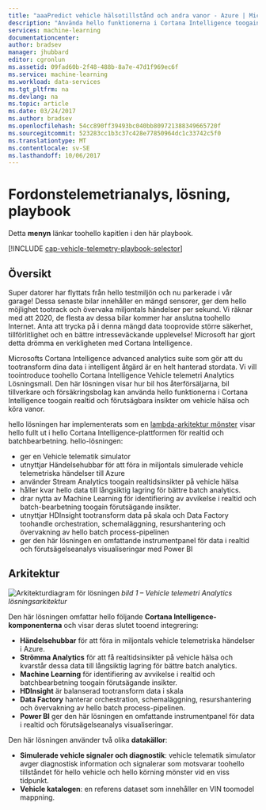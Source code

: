 ```yaml
---
title: "aaaPredict vehicle hälsotillstånd och andra vanor - Azure | Microsoft Docs"
description: "Använda hello funktionerna i Cortana Intelligence toogain i realtid och förutsägbara insikter på vehicle hälsotillstånd och andra vanor."
services: machine-learning
documentationcenter: 
author: bradsev
manager: jhubbard
editor: cgronlun
ms.assetid: 09fad60b-2f48-488b-8a7e-47d1f969ec6f
ms.service: machine-learning
ms.workload: data-services
ms.tgt_pltfrm: na
ms.devlang: na
ms.topic: article
ms.date: 03/24/2017
ms.author: bradsev
ms.openlocfilehash: 54cc890ff39493bc040bb809721388349665720f
ms.sourcegitcommit: 523283cc1b3c37c428e77850964dc1c33742c5f0
ms.translationtype: MT
ms.contentlocale: sv-SE
ms.lasthandoff: 10/06/2017
---
```

# <a name="vehicle-telemetry-analytics-solution-playbook"></a>Fordonstelemetrianalys, lösning, playbook
Detta **menyn** länkar toohello kapitlen i den här playbook. 

[!INCLUDE [cap-vehicle-telemetry-playbook-selector](../../includes/cap-vehicle-telemetry-playbook-selector.md)]

## <a name="overview"></a>Översikt
Super datorer har flyttats från hello testmiljön och nu parkerade i vår garage! Dessa senaste bilar innehåller en mängd sensorer, ger dem hello möjlighet tootrack och övervaka miljontals händelser per sekund. Vi räknar med att 2020, de flesta av dessa bilar kommer har anslutna toohello Internet. Anta att trycka på i denna mängd data tooprovide större säkerhet, tillförlitlighet och en bättre intresseväckande upplevelse! Microsoft har gjort detta drömma en verkligheten med Cortana Intelligence.

Microsofts Cortana Intelligence advanced analytics suite som gör att du tootransform dina data i intelligent åtgärd är en helt hanterad stordata. Vi vill toointroduce toohello Cortana Intelligence Vehicle telemetri Analytics Lösningsmall. Den här lösningen visar hur bil hos återförsäljarna, bil tillverkare och försäkringsbolag kan använda hello funktionerna i Cortana Intelligence toogain realtid och förutsägbara insikter om vehicle hälsa och köra vanor. 

hello lösningen har implementerats som en [lambda-arkitektur mönster](https://en.wikipedia.org/wiki/Lambda_architecture) visar hello fullt ut i hello Cortana Intelligence-plattformen för realtid och batchbearbetning. hello-lösningen: 

* ger en Vehicle telematik simulator
* utnyttjar Händelsehubbar för att föra in miljontals simulerade vehicle telemetriska händelser till Azure 
* använder Stream Analytics toogain realtidsinsikter på vehicle hälsa
* håller kvar hello data till långsiktig lagring för bättre batch analytics. 
* drar nytta av Machine Learning för identifiering av avvikelse i realtid och batch-bearbetning toogain förutsägande insikter.
* utnyttjar HDInsight tootransform data på skala och Data Factory toohandle orchestration, schemaläggning, resurshantering och övervakning av hello batch process-pipelinen 
* ger den här lösningen en omfattande instrumentpanel för data i realtid och förutsägelseanalys visualiseringar med Power BI

## <a name="architecture"></a>Arkitektur
![Arkitekturdiagram för lösningen](./media/cortana-analytics-playbook-vehicle-telemetry/fig1-vehicle-telemetry-annalytics-solution-architecture.png)
*bild 1 – Vehicle telemetri Analytics lösningsarkitektur*

Den här lösningen omfattar hello följande **Cortana Intelligence-komponenterna** och visar deras slutet tooend integrering:

* **Händelsehubbar** för att föra in miljontals vehicle telemetriska händelser i Azure.
* **Strömma Analytics** för att få realtidsinsikter på vehicle hälsa och kvarstår dessa data till långsiktig lagring för bättre batch analytics.
* **Machine Learning** för identifiering av avvikelse i realtid och batchbearbetning toogain förutsägande insikter.
* **HDInsight** är balanserad tootransform data i skala
* **Data Factory** hanterar orchestration, schemaläggning, resurshantering och övervakning av hello batch process-pipelinen.
* **Power BI** ger den här lösningen en omfattande instrumentpanel för data i realtid och förutsägelseanalys visualiseringar.

Den här lösningen använder två olika **datakällor**: 

* **Simulerade vehicle signaler och diagnostik**: vehicle telematik simulator avger diagnostisk information och signalerar som motsvarar toohello tillståndet för hello vehicle och hello körning mönster vid en viss tidpunkt. 
* **Vehicle katalogen**: en referens dataset som innehåller en VIN toomodel mappning.

